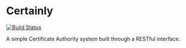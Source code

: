 Certainly
===

[![Build Status](https://travis-ci.org/nherson/certainly.svg?branch=master)](https://travis-ci.org/nherson/certainly)

A simple Certificate Authority system built through a RESTful interface.
